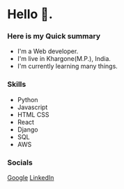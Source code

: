 # Hello 👋.

### Here is my Quick summary

* I'm a Web developer.
* I'm live in Khargone(M.P.), India.
* I'm currently learning many things.

### Skills 
- Python
- Javascript
- HTML CSS
- React
- Django
- SQL
- AWS


### Socials

[Google](https://www.google.com)
[LinkedIn](https://github.com](https://www.linkedin.com/in/gajendrasingh-d-49597b23a))

